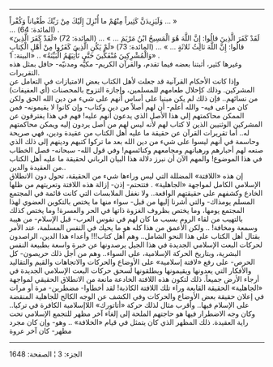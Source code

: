 ------------------------------------------------------------------------

وَلَيَزِيدَنَّ كَثِيراً مِنْهُمْ ما أُنْزِلَ إِلَيْكَ مِنْ رَبِّكَ طُغْياناً وَكُفْراً ... »  
... (المائدة: 64) .  
«لَقَدْ كَفَرَ الَّذِينَ قالُوا: إِنَّ اللَّهَ هُوَ الْمَسِيحُ ابْنُ مَرْيَمَ ... » ... (المائدة: 72)
«لَقَدْ كَفَرَ الَّذِينَ قالُوا: إِنَّ اللَّهَ ثالِثُ ثَلاثَةٍ ... » ... (المائدة: 73) «لَمْ يَكُنِ
الَّذِينَ كَفَرُوا مِنْ أَهْلِ الْكِتابِ وَالْمُشْرِكِينَ مُنْفَكِّينَ حَتَّى تَأْتِيَهُمُ الْبَيِّنَةُ» ..
«البينة: 1» .  
وغيرها كثير، أثبتنا بعضه فيما تقدم، والقرآن الكريم- مكيُّه ومدنيّه- حافل
بمثل هذه التقريرات.  
وإذا كانت الأحكام القرآنية قد جعلت لأهل الكتاب بعض الامتيازات في التعامل
عن المشركين. وذلك كإحلال طعامهم للمسلمين، وإجازة التزوج بالمحصنات (أي
العفيفات) من نسائهم.. فإن ذلك لم يكن مبنيا على أساس أنهم على شيء من دين
الله الحق ولكن كان مراعى فيه- والله أعلم- أن لهم أصلاً من دين وكتاب- وإن
كانوا لا يقيمونه- فمن الممكن محاكمتهم إلى هذا الأصل الذي يدعون أنهم
عليه! فهم في هذا يفترقون عن المشركين الوثنيين الذين لا كتاب لهم لأنه ليس
لهم من أصل يردون إليه ويمكن محاكمتهم له.. أما تقريرات القرآن عن حقيقة ما
عليه أهل الكتاب من عقيدة ودين، فهي صريحة وحاسمة في أنهم ليسوا على شيء من
دين الله بعد ما تركوا كتبهم ودينهم إلى ذلك الذي صنعه لهم أحبارهم
ورهبانهم ومجامعهم وكنائسهم! وفي قول الله- سبحانه- فصل الخطاب في هذا
الموضوع! والمهم الآن أن نبرز دلالة هذا البيان الرباني لحقيقة ما عليه أهل
الكتاب من العقيدة والدين..  
إن هذه «اللافتة» المضللة التي ليس وراءها شيء من الحقيقة، تحول دون
الانطلاق الإسلامي الكامل لمواجهة «الجاهلية» . فتتحتم- إذن- إزالة هذه
اللافتة وتعريتهم من ظلها الخادع وكشفهم على حقيقتهم الواقعة.. ولا نغفل
الملابسات التي كانت قائمة في المجتمع المسلم يومذاك- والتي أشرنا إليها من
قبل- سواء منها ما يختص بالتكوين العضوي لهذا المجتمع يومها، وما يختص
بظروف الغزوة ذاتها في الحر والعسرة! وما يختص كذلك بالتهيب من لقاء الروم
بسبب ما كان لهم في نفوس العرب- قبل الإسلام- من هيبة وسمعة ومخافة! ..
ولكن الأعمق من هذا كله هو ما يحيك في النفس المسلمة، عند الأمر بقتال أهل
الكتاب على هذا النحو الشامل.. وهم أهل كتاب!!! وأعداء هذا الدين، الراصدون
لحركات البعث الإسلامي الجديدة في هذا الجيل يرصدونها عن خبرة واسعة بطبيعة
النفس البشرية، وبتاريخ الحركة الإسلامية، على السواء.. وهم من أجل ذلك
حريصون- كل الحرص- على رفع «لافتة إسلامية» على الأوضاع والحركات
والاتجاهات والقيم والتقاليد والأفكار التي يعدونها ويقيمونها ويطلقونها
لسحق حركات البعث الإسلامي الجديدة في أرجاء الأرض جميعاً. ذلك لتكون هذه
اللافتة الخادعة مانعة من الانطلاق الحقيقي لمواجهة «الجاهلية» الحقيقة
القابعة وراء تلك اللافتة الكاذبة! لقد أخطأوا- مضطرين- مرة أو مرات في
إعلان حقيقة بعض الأوضاع والحركات وفي الكشف عن الوجه الكالح للجاهلية
المنقضة على الإسلام فيها.. وأقرب مثال لذلك حركة «أتاتورك» اللاإسلامية
الكافرة في تركيا.. وكان وجه الاضطرار فيها هو حاجتهم الملحة إلى إلغاء آخر
مظهر للتجمع الإسلامي تحت راية العقيدة. ذلك المظهر الذي كان يتمثل في قيام
«الخلافة» .. وهو- وإن كان مجرد مظهر- كان آخر عروة

------------------------------------------------------------------------

الجزء: 3 ¦ الصفحة: 1648
